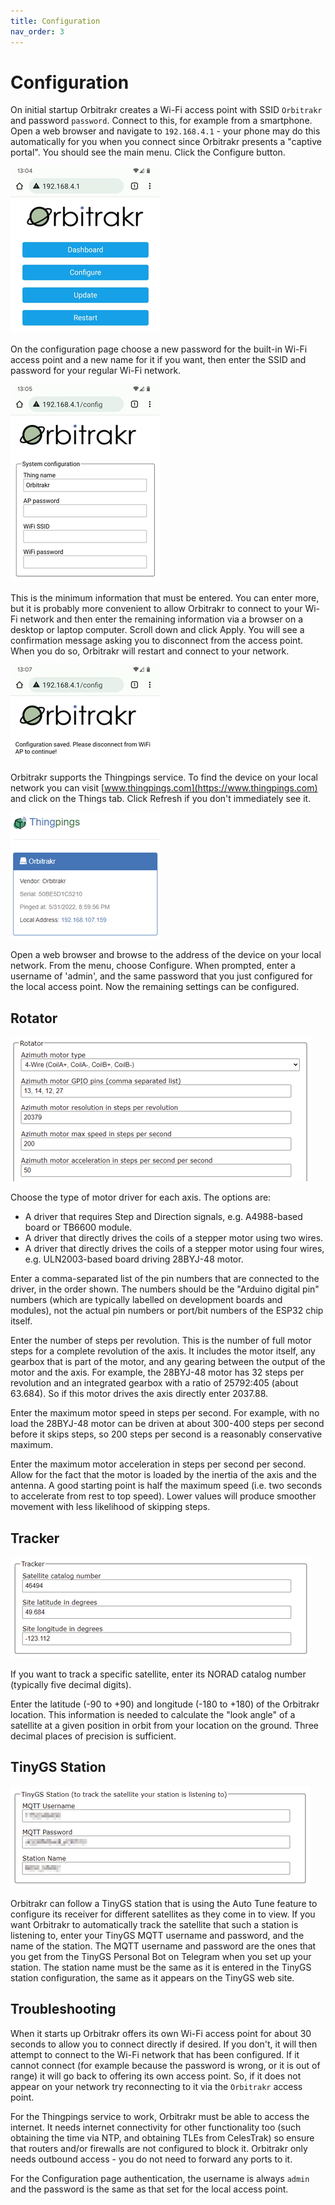 ```yaml
---
title: Configuration
nav_order: 3
---
```


# Configuration

On initial startup Orbitrakr creates a Wi-Fi access point with SSID `Orbitrakr` and password `password`. Connect to this, for example from a smartphone. Open a web browser and navigate to `192.168.4.1` - your phone may do this automatically for you when you connect since Orbitrakr presents a "captive portal". You should see the main menu. Click the Configure button.

![Main menu](img/config-menu.png)

On the configuration page choose a new password for the built-in Wi-Fi access point and a new name for it if you want, then enter the SSID and password for your regular Wi-Fi network.

![System configuration](img/config-system.png)

This is the minimum information that must be entered. You can enter more, but it is probably more convenient to allow Orbitrakr to connect to your Wi-Fi network and then enter the remaining information via a browser on a desktop or laptop computer. Scroll down and click Apply. You will see a confirmation message asking you to disconnect from the access point. When you do so, Orbitrakr will restart and connect to your network.

![Config saved](img/config-saved.png)

Orbitrakr supports the Thingpings service. To find the device on your local network you can visit [www.thingpings.com](https://www.thingpings.com) and click on the Things tab. Click Refresh if you don't immediately see it.

![Orbitrakr on Thingpings](img/config-thingpings.png)

Open a web browser and browse to the address of the device on your local network. From the menu, choose Configure. When prompted, enter a username of 'admin', and the same password that you just configured for the local access point. Now the remaining settings can be configured.

## Rotator

![Rotator configuration](img/config-rotator.png)

Choose the type of motor driver for each axis. The options are:
- A driver that requires Step and Direction signals, e.g. A4988-based board or TB6600 module.
- A driver that directly drives the coils of a stepper motor using two wires.
- A driver that directly drives the coils of a stepper motor using four wires, e.g. ULN2003-based board driving 28BYJ-48 motor.

Enter a comma-separated list of the pin numbers that are connected to the driver, in the order shown. The numbers should be the "Arduino digital pin" numbers (which are typically labelled on development boards and modules), not the actual pin numbers or port/bit numbers of the ESP32 chip itself.

Enter the number of steps per revolution. This is the number of full motor steps for a complete revolution of the axis. It includes the motor itself, any gearbox that is part of the motor, and any gearing between the output of the motor and the axis. For example, the 28BYJ-48 motor has 32 steps per revolution and an integrated gearbox with a ratio of 25792:405 (about 63.684). So if this motor drives the axis directly enter 2037.88.

Enter the maximum motor speed in steps per second. For example, with no load the 28BYJ-48 motor can be driven at about 300-400 steps per second before it skips steps, so 200 steps per second is a reasonably conservative maximum.

Enter the maximum motor acceleration in steps per second per second. Allow for the fact that the motor is loaded by the inertia of the axis and the antenna. A good starting point is half the maximum speed (i.e. two seconds to accelerate from rest to top speed). Lower values will produce smoother movement with less likelihood of skipping steps.

## Tracker

![Tracker configuration](img/config-tracker.png)

If you want to track a specific satellite, enter its NORAD catalog number (typically five decimal digits).

Enter the latitude (-90 to +90) and longitude (-180 to +180) of the Orbitrakr location. This information is needed to calculate the "look angle" of a satellite at a given position in orbit from your location on the ground. Three decimal places of precision is sufficient.

## TinyGS Station

![TinyGS configuration](img/config-tinygs.png)

Orbitrakr can follow a TinyGS station that is using the Auto Tune feature to configure its receiver for different satellites as they come in to view. If you want Orbitrakr to automatically track the satellite that such a station is listening to, enter your TinyGS MQTT username and password, and the name of the station. The MQTT username and password are the ones that you get from the TinyGS Personal Bot on Telegram when you set up your station. The station name must be the same as it is entered in the TinyGS station configuration, the same as it appears on the TinyGS web site.

## Troubleshooting

When it starts up Orbitrakr offers its own Wi-Fi access point for about 30 seconds to allow you to connect directly if desired. If you don't, it will then attempt to connect to the Wi-Fi network that has been configured. If it cannot connect (for example because the password is wrong, or it is out of range) it will go back to offering its own access point. So, if it does not appear on your network try reconnecting to it via the `Orbitrakr` access point.

For the Thingpings service to work, Orbitrakr must be able to access the internet. It needs internet connectivity for other functionality too (such obtaining the time via NTP, and obtaining TLEs from CelesTrak) so ensure that routers and/or firewalls are not configured to block it. Orbitrakr only needs outbound access - you do not need to forward any ports to it.

For the Configuration page authentication, the username is always `admin` and the password is the same as that set for the local access point.
